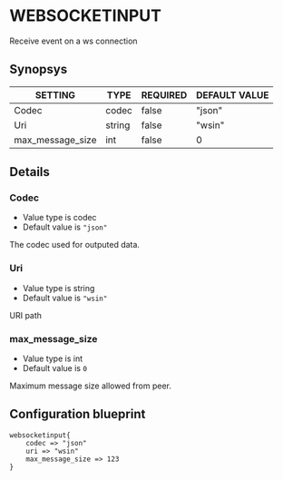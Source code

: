 # WEBSOCKETINPUT
Receive event on a ws connection

## Synopsys


|     SETTING      |  TYPE  | REQUIRED | DEFAULT VALUE |
|------------------|--------|----------|---------------|
| Codec            | codec  | false    | "json"        |
| Uri              | string | false    | "wsin"        |
| max_message_size | int    | false    |             0 |


## Details

### Codec
* Value type is codec
* Default value is `"json"`

The codec used for outputed data.

### Uri
* Value type is string
* Default value is `"wsin"`

URI path

### max_message_size
* Value type is int
* Default value is `0`

Maximum message size allowed from peer.



## Configuration blueprint

```
websocketinput{
	codec => "json"
	uri => "wsin"
	max_message_size => 123
}
```
